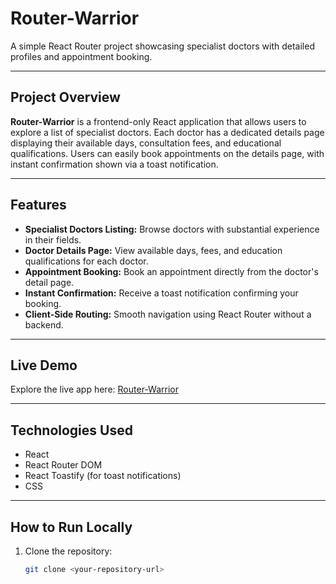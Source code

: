 # Router-Warrior

A simple React Router project showcasing specialist doctors with detailed profiles and appointment booking.

---

## Project Overview

**Router-Warrior** is a frontend-only React application that allows users to explore a list of specialist doctors. Each doctor has a dedicated details page displaying their available days, consultation fees, and educational qualifications. Users can easily book appointments on the details page, with instant confirmation shown via a toast notification.

---

## Features

- **Specialist Doctors Listing:** Browse doctors with substantial experience in their fields.  
- **Doctor Details Page:** View available days, fees, and education qualifications for each doctor.  
- **Appointment Booking:** Book an appointment directly from the doctor's detail page.  
- **Instant Confirmation:** Receive a toast notification confirming your booking.  
- **Client-Side Routing:** Smooth navigation using React Router without a backend.  

---

## Live Demo

Explore the live app here: [Router-Warrior](http://hellish-agreement.surge.sh/)

---

## Technologies Used

- React  
- React Router DOM  
- React Toastify (for toast notifications)  
- CSS  

---

## How to Run Locally

1. Clone the repository:  
   ```bash
   git clone <your-repository-url>
